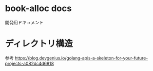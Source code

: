 # book-alloc docs

開発用ドキュメント

# ディレクトリ構造

参考
https://blog.devgenius.io/golang-apis-a-skeleton-for-your-future-projects-a082dc4d6818
